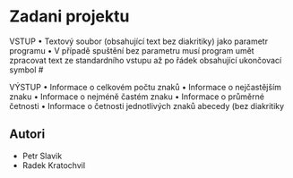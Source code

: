 # Zadani projektu

VSTUP
• Textový soubor (obsahující text bez diakritiky) jako parametr programu
• V případě spuštění bez parametru musí program umět zpracovat text ze
standardního vstupu až po řádek obsahující ukončovací symbol #


VÝSTUP
• Informace o celkovém počtu znaků
• Informace o nejčastějším znaku
• Informace o nejméně častém znaku
• Informace o průměrné četnosti
• Informace o četnosti jednotlivých znaků abecedy (bez diakritiky

## Autori

* Petr Slavik
* Radek Kratochvil
